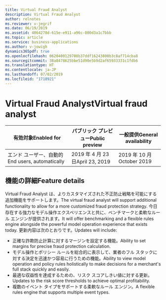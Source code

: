 ```yaml
---
title: Virtual Fraud Analyst
description: Virtual Fraud Analyst
author: relnotes
ms.reviewer: v-jegrif
ms.date: 06/19/2019
ms.assetid: 4864278d-615e-e911-a96c-000d3a1c7bbb
ms.topic: article
ms.service: business-applications
ms.author: v-jowigh
dynamics365pdf: true
ms.openlocfilehash: 0620400129708b37ddf16243800b3c8af714cba8
ms.sourcegitcommit: 38a8478625bbe51d90e5b9d2af65933331c1fdb6
ms.translationtype: HT
ms.contentlocale: ja-JP
ms.lasthandoff: 07/02/2019
ms.locfileid: "1718921"
---
```

# <a name="virtual-fraud-analyst"></a><span data-ttu-id="441ce-103">Virtual Fraud Analyst</span><span class="sxs-lookup"><span data-stu-id="441ce-103">Virtual fraud analyst</span></span>


| <span data-ttu-id="441ce-104">有効対象</span><span class="sxs-lookup"><span data-stu-id="441ce-104">Enabled for</span></span>    |  <span data-ttu-id="441ce-105">パブリック プレビュー</span><span class="sxs-lookup"><span data-stu-id="441ce-105">Public preview</span></span> | <span data-ttu-id="441ce-106">一般提供</span><span class="sxs-lookup"><span data-stu-id="441ce-106">General availability</span></span> | 
| ---------- | ---------- |---------- |
|<span data-ttu-id="441ce-107">エンド ユーザー、自動的</span><span class="sxs-lookup"><span data-stu-id="441ce-107">End users, automatically</span></span>|<span data-ttu-id="441ce-108">2019 年 4 月 23 日</span><span class="sxs-lookup"><span data-stu-id="441ce-108">April 23, 2019</span></span>| <span data-ttu-id="441ce-109">2019 年 10 月</span><span class="sxs-lookup"><span data-stu-id="441ce-109">October 2019</span></span>|






## <a name="feature-details"></a><span data-ttu-id="441ce-110">機能の詳細</span><span class="sxs-lookup"><span data-stu-id="441ce-110">Feature details</span></span>
<!--feature detail start -->
<span data-ttu-id="441ce-111">Virtual Fraud Analyst は、よりカスタマイズされた不正防止戦略を可能にする追加機能をサポートします。</span><span class="sxs-lookup"><span data-stu-id="441ce-111">The virtual fraud analyst will support additional functionality to allow for a more customized fraud protection strategy.</span></span> <span data-ttu-id="441ce-112">今日存在する強力なモデル操作エクスペリエンスと共に、ベンチマークと柔軟なルール エンジンが提供されます。</span><span class="sxs-lookup"><span data-stu-id="441ce-112">It will offer benchmarking and a flexible rules engine alongside the powerful model operation experience that exists today.</span></span> <span data-ttu-id="441ce-113">更新内容は次のとおりです。</span><span class="sxs-lookup"><span data-stu-id="441ce-113">Updates will include:</span></span>

- <span data-ttu-id="441ce-114">正確な詐欺防止計算に対するマージンを設定する機能。</span><span class="sxs-lookup"><span data-stu-id="441ce-114">Ability to set margins for precise fraud protection calculation.</span></span>
- <span data-ttu-id="441ce-115">モデル操作とポリシー ルールを総合的に表示して、業者のフル スタックに対する決定を迅速かつ容易に行うための機能。</span><span class="sxs-lookup"><span data-stu-id="441ce-115">Ability to view model operation and policy rules holistically to make decisions for a merchant's full stack quickly and easily.</span></span>
- <span data-ttu-id="441ce-116">最適な収益性を達成するための、リスク スコアしきい値に対する更新。</span><span class="sxs-lookup"><span data-stu-id="441ce-116">Updates to the risk score thresholds to achieve optimal profitability.</span></span>
- <span data-ttu-id="441ce-117">複数のイベント タイプをサポートする柔軟なルール エンジン。</span><span class="sxs-lookup"><span data-stu-id="441ce-117">A flexible rules engine that supports multiple event types.</span></span>
<!--feature detail end -->










